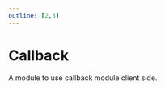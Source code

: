 ```yaml
---
outline: [2,3]
---
```

# Callback

A module to use callback module client side.

<!--@include: ./autodoc/autodoc_g_client_functions.md-->

